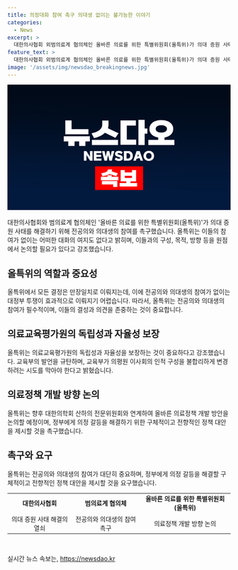 ```yaml
---
title: 의정대화 참여 촉구 의대생 없이는 불가능한 이야기
categories:
  - News
excerpt: >
  대한의사협회 외범의료계 협의체인 올바른 의료를 위한 특별위원회(올특위)가 의대 증원 사태에 대한 해결책으로 전공의와 의대생의 적극적인 참여를 촉구했다. 이들은 전공의와 의대생의 참여 없이 결정이 이뤄지면 대정부 투쟁이 어려울 것이라고 밝혔고, 또한 교육부의 의대평가 인증과 관련한 발언을 규탄했다. 올특위는 정부에 구체적이고 전향적인 정책 대안을 제시하도록 촉구하며 향후 의학회 산하 전문위원회와의 협력을 모색할 예정이다.
feature_text: >
  대한의사협회 외범의료계 협의체인 올바른 의료를 위한 특별위원회(올특위)가 의대 증원 사태에 대한 해결책으로 전공의와 의대생의 적극적인 참여를 촉구했다. 이들은 전공의와 의대생의 참여 없이 결정이 이뤄지면 대정부 투쟁이 어려울 것이라고 밝혔고, 또한 교육부의 의대평가 인증과 관련한 발언을 규탄했다. 올특위는 정부에 구체적이고 전향적인 정책 대안을 제시하도록 촉구하며 향후 의학회 산하 전문위원회와의 협력을 모색할 예정이다.
image: '/assets/img/newsdao_breakingnews.jpg'
---
```


<p><img src="/assets/img/newsdao_breakingnews.jpg" alt="pcversion 속보" /></p>

<p data-ke-size="size16">대한의사협회와 범의료계 협의체인 '올바른 의료를 위한 특별위원회(올특위)'가 의대 증원 사태를 해결하기 위해 전공의와 의대생의 참여를 촉구했습니다. 올특위는 이들의 참여가 없이는 어떠한 대화의 여지도 없다고 밝히며, 이들과의 구성, 목적, 방향 등을 원점에서 논의할 필요가 있다고 강조했습니다.</p>

<h2 data-ke-size="size26">올특위의 역할과 중요성</h2>

<p data-ke-size="size16">올특위에서 모든 결정은 만장일치로 이뤄지는데, 이에 전공의와 의대생의 참여가 없이는 대정부 투쟁이 효과적으로 이뤄지기 어렵습니다. 따라서, 올특위는 전공의와 의대생의 참여가 필수적이며, 이들의 결성과 의견을 존중하는 것이 중요합니다.</p>

<h2 data-ke-size="size26">의료교육평가원의 독립성과 자율성 보장</h2>

<p data-ke-size="size16">올특위는 의료교육평가원의 독립성과 자율성을 보장하는 것이 중요하다고 강조했습니다. 교육부의 발언을 규탄하며, 교육부가 의평원 이사회의 인적 구성을 불합리하게 변경하려는 시도를 막아야 한다고 밝혔습니다.</p>

<h2 data-ke-size="size26">의료정책 개발 방향 논의</h2>

<p data-ke-size="size16">올특위는 향후 대한의학회 산하의 전문위원회와 연계하여 올바른 의료정책 개발 방안을 논의할 예정이며, 정부에게 의정 갈등을 해결하기 위한 구체적이고 전향적인 정책 대안을 제시할 것을 촉구했습니다.</p>

<h2 data-ke-size="size26">촉구와 요구</h2>

<p data-ke-size="size16">올특위는 전공의와 의대생의 참여가 대단히 중요하며, 정부에게 의정 갈등을 해결할 구체적이고 전향적인 정책 대안을 제시할 것을 요구했습니다.</p>

<table>
<tbody>
<tr>
<td style="text-align: center; height: 17px;"><b>대한의사협회</b></td>
<td style="text-align: center; height: 17px;"><b>범의료계 협의체</b></td>
<td style="text-align: center; height: 17px;"><b>올바른 의료를 위한 특별위원회(올특위)</b></td>
</tr>
<tr>
<td style="text-align: center; height: 17px;">의대 증원 사태 해결의 열쇠</td>
<td style="text-align: center; height: 17px;">전공의와 의대생의 참여 촉구</td>
<td style="text-align: center; height: 17px;">의료정책 개발 방향 논의</td>
</tr>
</tbody>
</table>

<p data-ke-size="size16">&nbsp;</p>
실시간 뉴스 속보는, <a href="https://newsdao.kr" rel="dofollow">https://newsdao.kr</a>


